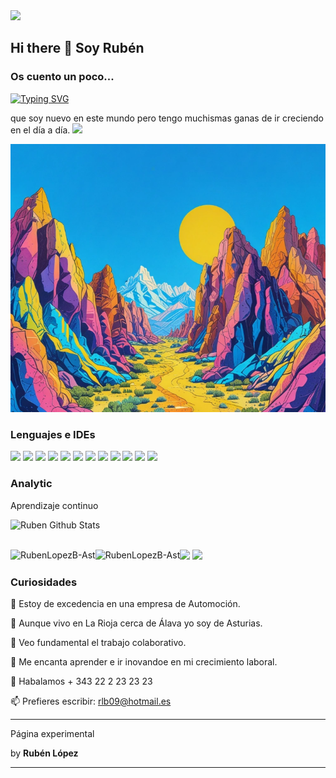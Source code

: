 <img src="https://user-images.githubusercontent.com/73097560/115834477-dbab4500-a447-11eb-908a-139a6edaec5c.gif">

## Hi there 👋 Soy Rubén

### Os cuento un poco...

[![Typing SVG](https://readme-typing-svg.herokuapp.com?font=Architects+Daughter&color=7AF79A&size=30&lines=Sobre_mí+tan_solo_deciros)](https://git.io/typing-svg)

que soy nuevo en este mundo pero tengo muchismas ganas de ir creciendo en el día a día.
<img src="https://user-images.githubusercontent.com/73097560/115834477-dbab4500-a447-11eb-908a-139a6edaec5c.gif">


![montañas](per2.png)

### Lenguajes e IDEs

<img src="https://img.shields.io/badge/-Java-05122A?style=flat&logo=java"/>
     <img src="https://img.shields.io/badge/-Python-05122A?style=flat&logo=python"/>
     <img src="https://img.shields.io/badge/-Markdown-05122A?style=flat&logo=markdown"/>
     <img src="https://img.shields.io/badge/-HTML-05122A?style=flat&logo=HTML5"/>
     <img src="https://img.shields.io/badge/-CSS-05122A?style=flat&logo=CSS3"/>
     <img src="https://img.shields.io/badge/-JavaScript-05122A?style=flat&logo=javascript"/>
     <img src="https://img.shields.io/badge/-Git-05122A?style=flat&logo=git"/>
     <img src="https://img.shields.io/badge/-Github-05122A?style=flat&logo=github"/>
     <img src="https://img.shields.io/badge/-MySql-05122A?style=flat&logo=mysql"/>
     <img src="https://img.shields.io/badge/-IntelliJ-05122A?style=flat&logo=intellijidea"/>
     <img src="https://img.shields.io/badge/-PyCharm-05122A?style=flat&logo=pycharm"/>
     <img src="https://img.shields.io/badge/-Visual%20Studio%20Code-05122A?style=flat&logo=visual-studio-code&logoColor=007ACC"/>

### Analytic

Aprendizaje continuo


<img align="left" src="https://github-readme-stats.vercel.app/api?username=RubenLopezB-Ast&include_all_commits=true&count_private=true&show_icons=true&line_height=20&title_color=7A7ADB&icon_color=2234AE&text_color=D3D3D3&bg_color=0,000000,130F40" alt="Ruben Github Stats">

</br>
</br>
<p><img align="left" src="https://github-readme-stats.vercel.app/api/top-langs?username=RubenLopezB-Ast&show_icons=true&theme=dark&locale=en&layout=compact" alt="RubenLopezB-Ast" /></p>

<p><img align="left" src="https://github-readme-stats.vercel.app/api?username=Aditya664&show_icons=true&theme=tokyonight" alt="RubenLopezB-Ast" /></p>

<img src="https://user-images.githubusercontent.com/73097560/115834477-dbab4500-a447-11eb-908a-139a6edaec5c.gif">
<img src="https://user-images.githubusercontent.com/73097560/115834477-dbab4500-a447-11eb-908a-139a6edaec5c.gif">

### Curiosidades

🔭 Estoy de excedencia en una empresa de Automoción.
  
🌱 Aunque vivo en La Rioja cerca de Álava yo soy de Asturias.
  
👯 Veo fundamental el trabajo colaborativo.
  
🤔 Me encanta aprender e ir inovandoe en mi crecimiento laboral.

💬 Habalamos + 343 22 2 23 23 23

📫 Prefieres escribir: rlb09@hotmail.es

____
<p>Página experimental</p> by <b>Rubén López</p> 

-----
